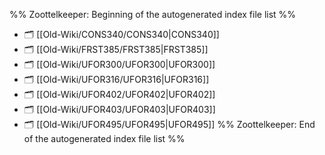 %% Zoottelkeeper: Beginning of the autogenerated index file list  %%
- 🗂️ [[Old-Wiki/CONS340/CONS340|CONS340]]
- 🗂️ [[Old-Wiki/FRST385/FRST385|FRST385]]
- 🗂️ [[Old-Wiki/UFOR300/UFOR300|UFOR300]]
- 🗂️ [[Old-Wiki/UFOR316/UFOR316|UFOR316]]
- 🗂️ [[Old-Wiki/UFOR402/UFOR402|UFOR402]]
- 🗂️ [[Old-Wiki/UFOR403/UFOR403|UFOR403]]
- 🗂️ [[Old-Wiki/UFOR495/UFOR495|UFOR495]]
%% Zoottelkeeper: End of the autogenerated index file list  %%

